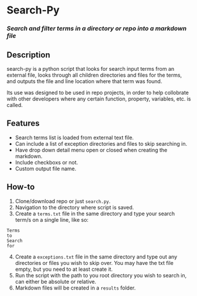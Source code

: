 # Search-Py
### *Search and filter terms in a directory or repo into a markdown file*

## Description
search-py is a python script that looks for search input terms from an external file, looks through all children directories and files for the terms, and outputs the file and line location where that term was found. 

Its use was designed to be used in repo projects, in order to help collobrate with other developers where any certain function, property, variables, etc. is called. 

## Features
- Search terms list is loaded from external text file.
- Can include a list of exception directories and files to skip searching in.
- Have drop down detail menu open or closed when creating the markdown.
- Include checkboxs or not.
- Custom output file name.

## How-to
1. Clone/download repo or just `search.py`.
2. Navigation to the directory where script is saved.
3. Create a `terms.txt` file in the same directory and type your search term/s on a single line, like so:
```
Terms
to
Search
for

```
4. Create a `exceptions.txt` file in the same directory and type out any directories or files you wish to skip over. You may have the txt file empty, but you need to at least create it.
5. Run the script with the path to you root directory you wish to search in, can either be absolute or relative.
6. Markdown files will be created in a `results` folder.

